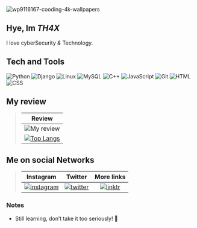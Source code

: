 ![wp9116167-cooding-4k-wallpapers](https://github.com/user-attachments/assets/ba45afe1-58d0-438a-8803-aa907da4e57b)


## Hye, Im _TH4X_
I love cyberSecurity _&_ Technology.

## Tech and Tools

![Python](https://img.shields.io/badge/Python-0d1117?logo=python)
![Django](https://img.shields.io/badge/Django-0d1117?logo=django&logoColor=00ff00)
![Linux](https://img.shields.io/badge/Linux-0d1117?logo=linux&logoColor=fff)
![MySQL](https://img.shields.io/badge/MySQL-0d1117?logo=mysql)
![C++](https://img.shields.io/badge/C++-0d1117?logo=cplusplus&logoColor=blue)
![JavaScript](https://img.shields.io/badge/JavaScript-0d1117?logo=javascript)
![Git](https://img.shields.io/badge/Git-0d1117?logo=git)
![HTML](https://img.shields.io/badge/HTML5-0d1117?logo=html5)
![CSS](https://img.shields.io/badge/CSS3-0d1117?logo=css3&logoColor=blue)





## My review

> |Review|
> |:----:|
> |![My review](https://github-readme-stats.vercel.app/api?username=th4x0&show_icons=true&count_private=true)|
> |[![Top Langs](https://github-readme-stats.vercel.app/api/top-langs/?username=th4x0&layout=compact)](https://github.com/anuraghazra/github-readme-stats)|







## Me on social Networks
> |Instagram|Twitter|More links|
> |:--:|:-------:|:-----:|
> |[![instagram](https://static.cdninstagram.com/rsrc.php/y4/r/QaBlI0OZiks.ico)](https://www.instagram.com/m2007taha)|[![twitter](https://pbs.twimg.com/profile_images/1683899100922511378/5lY42eHs_bigger.jpg)](https://twitter.com/userMtaha)|[![linktr](https://assets.production.linktr.ee/4491f8ee33e206e151c91190c1fff1ec857390f2/favicon/favicon.png)](https://linktr.ee/smtmb)|


### Notes

- Still learning, don’t take it too seriously! 🚀
